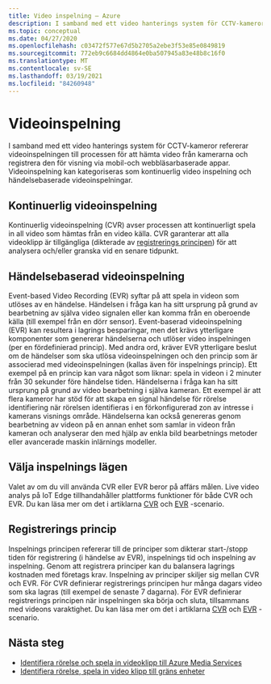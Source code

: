 ```yaml
---
title: Video inspelning – Azure
description: I samband med ett video hanterings system för CCTV-kameror refererar videoinspelningen till processen för att hämta video från kamerarna och registrera den för visning via mobil-och webbläsarbaserade appar. Videoinspelning kan kategoriseras som kontinuerlig video inspelning och händelsebaserade videoinspelningar.
ms.topic: conceptual
ms.date: 04/27/2020
ms.openlocfilehash: c03472f577e67d5b2705a2ebe3f53e85e0849819
ms.sourcegitcommit: 772eb9c6684dd4864e0ba507945a83e48b8c16f0
ms.translationtype: MT
ms.contentlocale: sv-SE
ms.lasthandoff: 03/19/2021
ms.locfileid: "84260948"
---
```

# <a name="video-recording"></a>Videoinspelning

I samband med ett video hanterings system för CCTV-kameror refererar videoinspelningen till processen för att hämta video från kamerarna och registrera den för visning via mobil-och webbläsarbaserade appar. Videoinspelning kan kategoriseras som kontinuerlig video inspelning och händelsebaserade videoinspelningar. 

## <a name="continuous-video-recording"></a>Kontinuerlig videoinspelning  

Kontinuerlig videoinspelning (CVR) avser processen att kontinuerligt spela in all video som hämtas från en video källa. CVR garanterar att alla videoklipp är tillgängliga (dikterade av [registrerings principen](#recording-policy)) för att analysera och/eller granska vid en senare tidpunkt.

## <a name="event-based-video-recording"></a>Händelsebaserad videoinspelning  

Event-based Video Recording (EVR) syftar på att spela in videon som utlöses av en händelse. Händelsen i fråga kan ha sitt ursprung på grund av bearbetning av själva video signalen eller kan komma från en oberoende källa (till exempel från en dörr sensor). Event-baserad videoinspelning (EVR) kan resultera i lagrings besparingar, men det krävs ytterligare komponenter som genererar händelserna och utlöser video inspelningen (per en fördefinierad princip). Med andra ord, kräver EVR ytterligare beslut om de händelser som ska utlösa videoinspelningen och den princip som är associerad med videoinspelningen (kallas även för inspelnings princip). Ett exempel på en princip kan vara något som liknar: spela in videon i 2 minuter från 30 sekunder före händelse tiden. Händelserna i fråga kan ha sitt ursprung på grund av video bearbetning i själva kameran. Ett exempel är att flera kameror har stöd för att skapa en signal händelse för rörelse identifiering när rörelsen identifieras i en förkonfigurerad zon av intresse i kamerans visnings område. Händelserna kan också genereras genom bearbetning av videon på en annan enhet som samlar in videon från kameran och analyserar den med hjälp av enkla bild bearbetnings metoder eller avancerade maskin inlärnings modeller. 

## <a name="choosing-recording-modes"></a>Välja inspelnings lägen  

Valet av om du vill använda CVR eller EVR beror på affärs målen. Live video analys på IoT Edge tillhandahåller plattforms funktioner för både CVR och EVR. Du kan läsa mer om det i artiklarna [CVR](continuous-video-recording-concept.md) och [EVR](event-based-video-recording-concept.md) -scenario.

## <a name="recording-policy"></a>Registrerings princip  

Inspelnings principen refererar till de principer som dikterar start-/stopp tiden för registrering (i händelse av EVR), inspelnings tid och inspelning av inspelning. Genom att registrera principer kan du balansera lagrings kostnaden med företags krav. Inspelning av principer skiljer sig mellan CVR och EVR. För CVR definierar registrerings principen hur många dagars video som ska lagras (till exempel de senaste 7 dagarna). För EVR definierar registrerings principen när inspelningen ska börja och sluta, tillsammans med videons varaktighet. Du kan läsa mer om det i artiklarna [CVR](continuous-video-recording-concept.md) och [EVR](event-based-video-recording-concept.md) -scenario.

## <a name="next-steps"></a>Nästa steg

* [Identifiera rörelse och spela in videoklipp till Azure Media Services](detect-motion-record-video-clips-media-services-quickstart.md)
* [Identifiera rörelse, spela in video klipp till gräns enheter](detect-motion-record-video-clips-edge-devices-quickstart.md)

